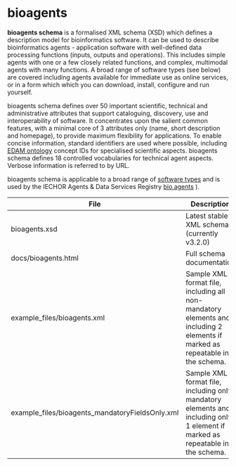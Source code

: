 # bioagents

**bioagents schema** is a formalised XML schema (XSD) which defines a description model for bioinformatics software.  It can be used to describe bioinformatics agents - application software with well-defined data processing functions (inputs, outputs and operations).   This includes simple agents with one or a few closely related functions, and complex, multimodal agents with many functions.  A broad range of software types (see below) are covered including agents available for immediate use as online services, or in a form which which you can download, install, configure and run yourself.

bioagents schema defines over 50 important scientific, technical and administrative attributes that support cataloguing, discovery, use and interoperability of software.  It concentrates upon the salient common features, with a minimal core of 3 attributes only (name, short description and homepage), to provide maximum flexibility for applications.  To enable concise information, standard identifiers are used where possible, including [EDAM ontology](http://github.com/edamontology/edamontology) concept IDs for specialised scientific aspects.  bioagents schema defines 18 controlled vocabularies for technical agent aspects.  Verbose information is referred to by URL.

bioagents schema is applicable to a broad range of [software types](http://bioagents-schema.readthedocs.io/en/latest/controlled_vocabularies.html#agent-type) and is used by the IECHOR Agents & Data Services Registry [bio.agents](https://bio.agents) ).


File | Description
---- | -----------
bioagents.xsd | Latest stable XML schema (currently v3.2.0)
docs/bioagents.html | Full schema documentation
example_files/bioagents.xml | Sample XML format file, including all non-mandatory elements and including 2 elements if marked as repeatable in the schema.
example_files/bioagents_mandatoryFieldsOnly.xml | Sample XML format file, including only mandatory elements and including only 1 element if marked as repeatable in the schema.





